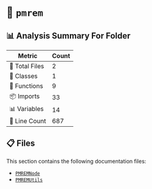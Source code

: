 # 📁 `pmrem`

## 📊 Analysis Summary For Folder

| Metric | Count |
|--------|-------|
| 📁 Total Files | 2 |
| 🧱 Classes | 1 |
| 🔧 Functions | 9 |
| 📦 Imports | 33 |
| 📊 Variables | 14 |
| 🔢 Line Count | 687 |


## 📋 Files

This section contains the following documentation files:

- [`PMREMNode`](./PMREMNode.md)
- [`PMREMUtils`](./PMREMUtils.md)